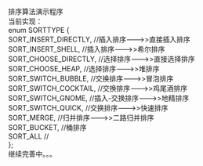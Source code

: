 排序算法演示程序</br>
当前实现：</br>
enum SORTTYPE {</br>
    SORT_INSERT_DIRECTLY,   //插入排序--->>直接插入排序</br>
    SORT_INSERT_SHELL,      //插入排序--->>希尔排序</br>
    SORT_CHOOSE_DIRECTLY,   //选择排序--->>直接选择排序</br>
    SORT_CHOOSE_HEAP,       //选择排序--->>堆排序 </br>
    SORT_SWITCH_BUBBLE,     //交换排序--->>冒泡排序</br>
    SORT_SWITCH_COCKTAIL,   //交换排序--->>鸡尾酒排序</br>
    SORT_SWITCH_GNOME,      //插入-交换排序--->>地精排序</br>
    SORT_SWITCH_QUICK,      //交换排序--->>快速排序</br>
    SORT_MERGE,             //归并排序--->>二路归并排序</br>
    SORT_BUCKET,            //桶排序</br>
    SORT_ALL                //</br>
};</br>
继续完善中。。。</br>
